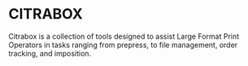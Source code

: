 # CITRABOX

Citrabox is a collection of tools designed to assist Large Format Print Operators in tasks ranging from prepress, to file management, order tracking, and imposition.
